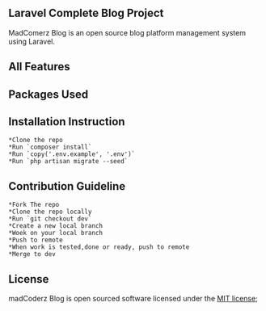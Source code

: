 ## Laravel Complete Blog Project


MadComerz Blog is an open source blog platform management system using Laravel.

##  All Features

##  Packages Used

##  Installation Instruction

    *Clone the repo
    *Run `composer install`
    *Run `copy('.env.example', '.env')`
    *Run `php artisan migrate --seed`

## Contribution Guideline

    *Fork The repo 
    *Clone the repo locally
    *Run `git checkout dev`
    *Create a new local branch
    *Woek on your local branch
    *Push to remote
    *When work is tested,done or ready, push to remote
    *Merge to dev

## License

madCoderz Blog is open sourced software licensed under the [MIT license](https://opensourse.org/licenses/MIT);